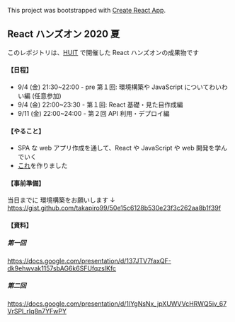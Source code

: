 This project was bootstrapped with [Create React App](https://github.com/facebook/create-react-app).

## React ハンズオン 2020 夏

このレポジトリは、[HUIT](https://twitter.com/huitclub) で開催した React ハンズオンの成果物です

#### 【日程】

- 9/4 (金) 21:30~22:00 - pre 第１回: 環境構築や JavaScript についてわいわい編 (任意参加)
- 9/4 (金) 22:00~23:30 - 第１回: React 基礎・見た目作成編
- 9/11 (金) 22:00~24:00 - 第２回 API 利用・デプロイ編

#### 【やること】

- SPA な web アプリ作成を通して、React や JavaScript や web 開発を学んでいく
- [これ](https://dokodemo-tech-quiz.firebaseapp.com/)を作りました

#### 【事前準備】

当日までに 環境構築をお願いします ↓
https://gist.github.com/takapiro99/50e15c6128b530e23f3c262aa8b1f39f

#### 【資料】

##### 第一回

https://docs.google.com/presentation/d/137JTV7faxQF-dk9ehwvak1157sbAG6k6SFUfqzsIKfc

##### 第二回

https://docs.google.com/presentation/d/1lYgNsNx_jpXUWVVcHRWQ5iv_67VrSPl_rIq8n7YFwPY
